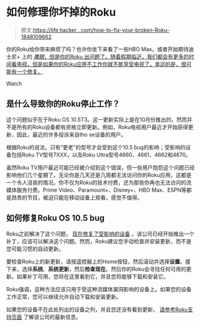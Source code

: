 # 如何修理你坏掉的Roku

> 原文:[https://life hacker . com/how-to-fix-your-broken-Roku-1848109662](https://lifehacker.com/how-to-fix-your-broken-roku-1848109662)

你的Roku给你带来麻烦了吗？也许你坐下来看了一些HBO Max，或者开始期待迪士尼+ 上的 [*鹰眼*，但是你的Roku 出问题了。随着假期临近，我们都会有更多的时间看电视，但是如果你的Roku应用不工作你就不能享受电视了。幸运的是，很可能有一个修复。](https://lifehacker.com/whats-new-on-disney-plus-in-november-2021-1847892091?rev=1634663084355) 

Watch

## 是什么导致你的Roku停止工作？

这个问题似乎在于Roku OS 10.5T3。这一更新实际上是在10月份推出的，然而并不是所有的Roku设备都有资格立即更新。例如，Roku电视用户最近才开始获得更新，因此，最近的许多投诉来自tho se设备的用户。

根据Roku的说法，只有“更老”的型号才会受到这个10.5 bug的影响；受影响的设备包括Roku TV型号7XXX，以及Roku Ultra型号4660、4661、4662和4670。

虽然Roku TV用户最近可能已经被介绍到这个错误，但一些用户抱怨这个问题已经影响他们几个星期了。无论你是几天还是几周都无法访问你的Roku应用，这都是一个令人沮丧的情况。你不仅为Roku的技术付费，还为那些你再也无法访问的流媒体服务付费。Prime Video、Paramount+、Disney+、HBO Max、ESPN等都是昂贵的节目，被迫只能在移动设备上观看，感觉不值得。

## **如何修复Roku OS 10.5 bug**

Roku之前解决了这个问题， [现在修复了受影响的设备](https://uk.pcmag.com/old-media-streaming-devices/137250/some-roku-devices-cant-stream-after-installing-os-105-update) 。该公司已经开始推出一个补丁，应该可以解决这个问题。然而，Roku建议您手动检查并安装更新，而不是您可能习惯的自动更新。

要检查Roku上的新更新，请按遥控器上的Home按钮，然后滚动并选择**设置**。接下来，选择**系统**、**系统更新**，然后**检查现在**。然后你的Roku会寻找任何可用的更新。如果补丁可用，您将在这里看到它，并且您将能够下载和安装它。

Roku强调，这种方法应该只用于受这种流媒体漏洞影响的设备上。如果您的设备工作正常，您可以继续允许自动下载和安装更新。

如果您的设备不在此处列出的设备之列，并且您还没有看到更新， [请参考Roku支持页面](https://community.roku.com/t5/Playback-Issues-Audio-Video-Power/OS-10-5-Some-older-Roku-TVs-and-Roku-Ultra-players-are-experiencing-playback-issues-after-update/m-p/741618#M34138) 了解该公司的最新信息。